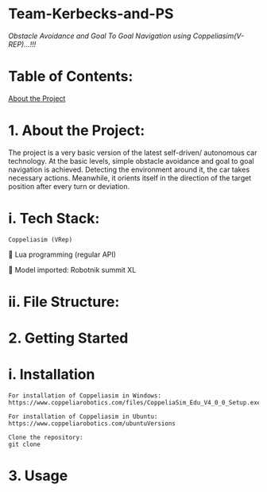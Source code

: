 # Team-Kerbecks-and-PS
_Obstacle Avoidance and Goal To Goal Navigation using Coppeliasim(V-REP)...!!!_

# Table of Contents:
[About the Project]()
# 1. About the Project:
   The project is a very basic version of the latest self-driven/ autonomous car technology. At the basic levels, simple obstacle avoidance and goal to goal navigation is   achieved. Detecting the environment around it, the car takes necessary actions. Meanwhile, it orients itself in the direction of the target position after every turn or deviation.
  
  # i. Tech Stack:
   	Coppeliasim (VRep)

	Lua programming (regular API)

	Model imported: Robotnik summit XL

 # ii. File Structure:
 
# 2. Getting Started
  # i.  Installation
    For installation of Coppeliasim in Windows:  
    https://www.coppeliarobotics.com/files/CoppeliaSim_Edu_V4_0_0_Setup.exe
    
    For installation of Coppeliasim in Ubuntu:
    https://www.coppeliarobotics.com/ubuntuVersions
    
    Clone the repository:
    git clone

# 3.  Usage
